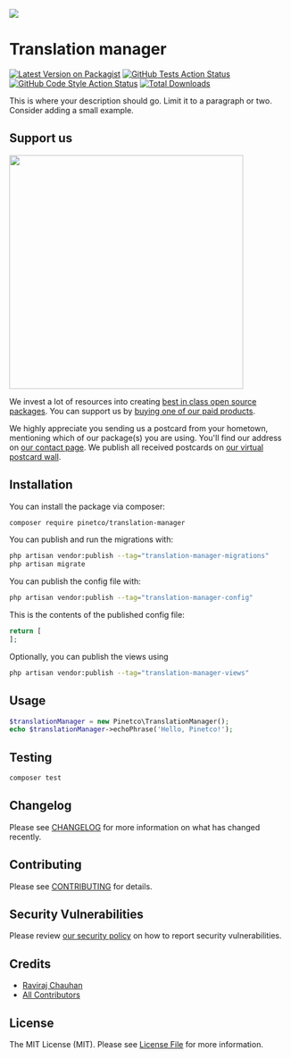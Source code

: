 
[<img src="https://github-ads.s3.eu-central-1.amazonaws.com/support-ukraine.svg?t=1" />](https://supportukrainenow.org)

# Translation manager

[![Latest Version on Packagist](https://img.shields.io/packagist/v/pinetco/translation-manager.svg?style=flat-square)](https://packagist.org/packages/pinetco/translation-manager)
[![GitHub Tests Action Status](https://img.shields.io/github/workflow/status/pinetco/translation-manager/run-tests?label=tests)](https://github.com/pinetco/translation-manager/actions?query=workflow%3Arun-tests+branch%3Amain)
[![GitHub Code Style Action Status](https://img.shields.io/github/workflow/status/pinetco/translation-manager/Check%20&%20fix%20styling?label=code%20style)](https://github.com/pinetco/translation-manager/actions?query=workflow%3A"Check+%26+fix+styling"+branch%3Amain)
[![Total Downloads](https://img.shields.io/packagist/dt/pinetco/translation-manager.svg?style=flat-square)](https://packagist.org/packages/pinetco/translation-manager)

This is where your description should go. Limit it to a paragraph or two. Consider adding a small example.

## Support us

[<img src="https://github-ads.s3.eu-central-1.amazonaws.com/translation-manager.jpg?t=1" width="419px" />](https://spatie.be/github-ad-click/translation-manager)

We invest a lot of resources into creating [best in class open source packages](https://spatie.be/open-source). You can support us by [buying one of our paid products](https://spatie.be/open-source/support-us).

We highly appreciate you sending us a postcard from your hometown, mentioning which of our package(s) you are using. You'll find our address on [our contact page](https://spatie.be/about-us). We publish all received postcards on [our virtual postcard wall](https://spatie.be/open-source/postcards).

## Installation

You can install the package via composer:

```bash
composer require pinetco/translation-manager
```

You can publish and run the migrations with:

```bash
php artisan vendor:publish --tag="translation-manager-migrations"
php artisan migrate
```

You can publish the config file with:

```bash
php artisan vendor:publish --tag="translation-manager-config"
```

This is the contents of the published config file:

```php
return [
];
```

Optionally, you can publish the views using

```bash
php artisan vendor:publish --tag="translation-manager-views"
```

## Usage

```php
$translationManager = new Pinetco\TranslationManager();
echo $translationManager->echoPhrase('Hello, Pinetco!');
```

## Testing

```bash
composer test
```

## Changelog

Please see [CHANGELOG](CHANGELOG.md) for more information on what has changed recently.

## Contributing

Please see [CONTRIBUTING](https://github.com/spatie/.github/blob/main/CONTRIBUTING.md) for details.

## Security Vulnerabilities

Please review [our security policy](../../security/policy) on how to report security vulnerabilities.

## Credits

- [Raviraj Chauhan](https://github.com/rjchauhan)
- [All Contributors](../../contributors)

## License

The MIT License (MIT). Please see [License File](LICENSE.md) for more information.
